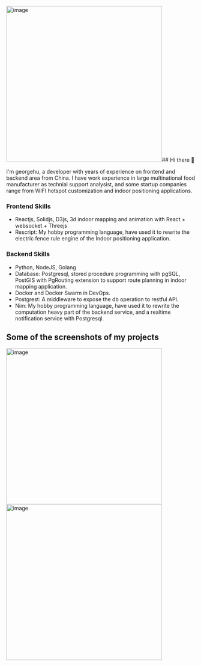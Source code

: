 <img width="415" alt="image" src="https://github.com/user-attachments/assets/3e7de11c-1591-468c-b3ce-2ad11b16db93">## Hi there 👋

I'm georgehu, a developer with years of experience on frontend and backend area from China. I have work experience in large multinational food manufacturer as technial support analysist, and some startup companies range from WIFI hotspot customization and indoor positioning applications. 

### Frontend Skills

* Reactjs, Solidjs, D3js, 3d indoor mapping and animation with React + websocket + Threejs
* Rescript: My hobby programming language, have used it to rewrite the electric fence rule engine of the Indoor positioning application.

### Backend Skills

* Python, NodeJS, Golang
* Database: Postgresql, stored procedure programming with pgSQL, PostGIS with PgRouting extension to support route planning in indoor mapping application.
* Docker and Docker Swarm in DevOps.
* Postgrest: A middleware to expose the db operation to restful API.
* Nim: My hobby programming language, have used it to rewrite the computation heavy part of the backend service, and a realtime notification service with Postgresql. 

## Some of the screenshots of my projects

<img width="415" alt="image" src="https://github.com/user-attachments/assets/b316204a-ab9c-4c6b-a42f-36e05122a8dd">

<img width="415" alt="image" src="https://github.com/user-attachments/assets/eaa40f14-140f-4567-8265-186d15d06993">


